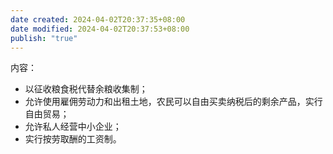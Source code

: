 ```yaml
---
date created: 2024-04-02T20:37:35+08:00
date modified: 2024-04-02T20:37:53+08:00
publish: "true"
---
```

内容：
- 以征收粮食税代替余粮收集制；
- 允许使用雇佣劳动力和出租土地，农民可以自由买卖纳税后的剩余产品，实行自由贸易；
- 允许私人经营中小企业；
- 实行按劳取酬的工资制。